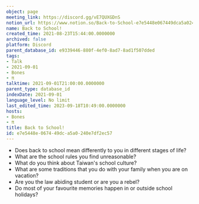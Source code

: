 ```yaml
---
object: page
meeting_link: https://discord.gg/vE7QUXGDnS
notion_url: https://www.notion.so/Back-to-School-e7e5448e067449dca5a0240e7df2ec57
name: Back to School!
created_time: 2021-08-23T15:44:00.0000000
archived: false
platform: Discord
parent_database_id: e9339446-880f-4ef0-8ad7-8ad1f507dded
tags:
- Talk
- 2021-09-01
- Bones
- π
talktime: 2021-09-01T21:00:00.0000000
parent_type: database_id
indexDate: 2021-09-01
language_level: No limit
last_edited_time: 2023-09-18T10:49:00.0000000
hosts:
- Bones
- π
title: Back to School!
id: e7e5448e-0674-49dc-a5a0-240e7df2ec57
---
```


   - Does back to school mean differently to you in different stages of life?
   - What are the school rules you find unreasonable?
   - What do you think about Taiwan's school culture?
   - What are some traditions that you do with your family when you are on vacation?
   - Are you the law abiding student or are you a rebel?
   - Do most of your favourite memories happen in or outside school holidays?








